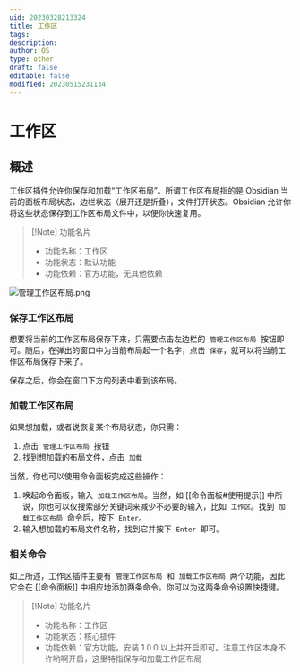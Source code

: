 ```yaml
---
uid: 20230328213324
title: 工作区
tags: 
description: 
author: OS
type: other
draft: false
editable: false
modified: 20230515231134
---
```


# 工作区

## 概述

工作区插件允许你保存和加载“工作区布局”。所谓工作区布局指的是 Obsidian 当前的面板布局状态，边栏状态（展开还是折叠），文件打开状态。Obsidian 允许你将这些状态保存到工作区布局文件中，以便你快速复用。

> [!Note] 功能名片
> - 功能名称：工作区
> - 功能状态：默认功能
> - 功能依赖：官方功能，无其他依赖

![管理工作区布局.png](https://cdn.pkmer.cn/images/a671814c24474ad552d8bebfb1259fb7_MD5.png!pkmer)

### 保存工作区布局

想要将当前的工作区布局保存下来，只需要点击左边栏的  `管理工作区布局`  按钮即可。随后，在弹出的窗口中为当前布局起一个名字，点击  `保存`，就可以将当前工作区布局保存下来了。

保存之后，你会在窗口下方的列表中看到该布局。

### 加载工作区布局

如果想加载，或者说恢复某个布局状态，你只需：

1. 点击  `管理工作区布局`  按钮
2. 找到想加载的布局文件，点击  `加载`

当然，你也可以使用命令面板完成这些操作：

1. 唤起命令面板，输入  `加载工作区布局`。当然，如 [[命令面板#使用提示]] 中所说，你也可以仅搜索部分关键词来减少不必要的输入，比如  `工作区`。找到  `加载工作区布局`  命令后，按下  `Enter`。
2. 输入想加载的布局文件名称，找到它并按下  `Enter`  即可。

### 相关命令

如上所述，工作区插件主要有  `管理工作区布局`  和  `加载工作区布局`  两个功能，因此它会在 [[命令面板]] 中相应地添加两条命令。你可以为这两条命令设置快捷键。

> [!Note] 功能名片
> - 功能名称：工作区
> - 功能状态：核心插件
> - 功能依赖：官方功能，安装 1.0.0 以上并开启即可。注意工作区本身不许哟啊开启，这里特指保存和加载工作区布局